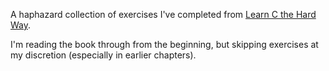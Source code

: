 A haphazard collection of exercises I've completed from [Learn C the Hard Way][lcthw].

I'm reading the book through from the beginning, but skipping exercises at my discretion (especially in earlier chapters).

[lcthw]: http://c.learncodethehardway.org
